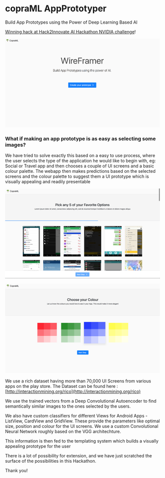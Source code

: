 # copraML AppPrototyper

Build App Prototypes using the Power of Deep Learning Based AI

[Winning hack at Hack2Innovate AI Hackathon NVIDIA challenge](https://twitter.com/psbots/status/934850946244341760)!

![screen0](sc0.png)

### What if making an app prototype is as easy as selecting some images?

We have tried to solve exactly this based on a easy to use process, where the user selects the type of the application he would like to begin with, eg: Social or Travel app and then chooses a couple of UI screens and a basic colour palette. The webapp then makes predictions based on the selected screens and the colour palette to suggest them a UI prototype which is visually appealing and readily presentable

![screen1](sc1.png)

![screen2](sc2.png)

We use a rich dataset having more than 70,000 UI Screens from various apps on the play store. The Dataset can be found here : [http://interactionmining.org/rico](http://interactionmining.org/rico)

We use the trained vectors from a Deep Convolutional Autoencoder to find semantically similar images to the ones selected by the users.

We also have custom classifiers for different Views for Android Apps - ListView, CardView and GridView. These provide the parameters like optimal size, position and colour for the UI screens. We use a custom Convolutional Neural Network roughly based on the VGG architechture.

This information is then fed to the templating system which builds a visually appealing prototype for the user

There is a lot of possibility for extension, and we have just scratched the surface of the possibilities in this Hackathon.

Thank you!

